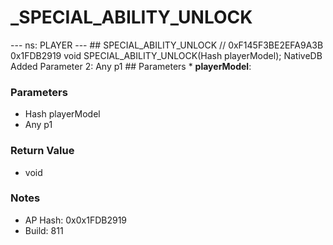 # _SPECIAL_ABILITY_UNLOCK

--- ns: PLAYER --- ## SPECIAL_ABILITY_UNLOCK  // 0xF145F3BE2EFA9A3B 0x1FDB2919 void SPECIAL_ABILITY_UNLOCK(Hash playerModel);  NativeDB Added Parameter 2: Any p1  ## Parameters * **playerModel**:

### Parameters
* Hash playerModel
* Any p1

### Return Value
* void

### Notes
* AP Hash: 0x0x1FDB2919
* Build: 811

